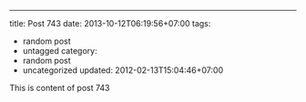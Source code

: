 ---
title: Post 743
date: 2013-10-12T06:19:56+07:00
tags:
  - random post
  - untagged
category:
  - random post
  - uncategorized
updated: 2012-02-13T15:04:46+07:00

This is content of post 743